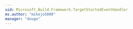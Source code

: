 ```yaml
---
uid: Microsoft.Build.Framework.TargetStartedEventHandler
ms.author: "mikejo5000"
manager: "douge"
---
```


